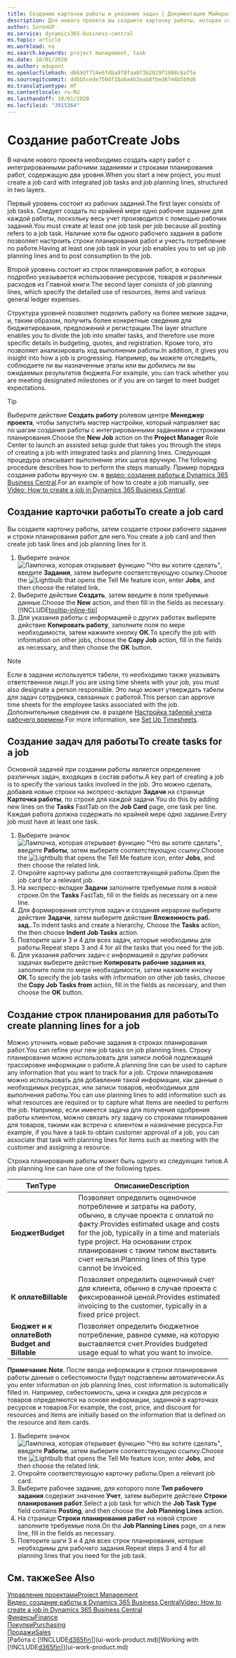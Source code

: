 ```yaml
---
title: Создание карточки работы и указание задач | Документация Майкрософт
description: Для нового проекта вы создаете карточку работы, которая содержит рабочие задания и строки планирования, помогающие управлять ходом выполнения бюджетами.
author: SorenGP
ms.service: dynamics365-business-central
ms.topic: article
ms.workload: na
ms.search.keywords: project management, task
ms.date: 10/01/2020
ms.author: edupont
ms.openlocfilehash: d669df714e6fdba9f8faa8f3b2029f1988c8af5e
ms.sourcegitcommit: ddbb5cede750df1baba4b3eab8fbed6744b5b9d6
ms.translationtype: HT
ms.contentlocale: ru-RU
ms.lasthandoff: 10/01/2020
ms.locfileid: "3915364"
---
```

# <a name="create-jobs"></a><span data-ttu-id="7620f-103">Создание работ</span><span class="sxs-lookup"><span data-stu-id="7620f-103">Create Jobs</span></span>
<span data-ttu-id="7620f-104">В начале нового проекта необходимо создать карту работ с интегрированными рабочими заданиями и строками планирования работ, содержащую два уровня.</span><span class="sxs-lookup"><span data-stu-id="7620f-104">When you start a new project, you must create a job card with integrated job tasks and job planning lines, structured in two layers.</span></span>  

<span data-ttu-id="7620f-105">Первый уровень состоит из рабочих заданий.</span><span class="sxs-lookup"><span data-stu-id="7620f-105">The first layer consists of job tasks.</span></span> <span data-ttu-id="7620f-106">Следует создать по крайней мере одно рабочее задание для каждой работы, поскольку весь учет производится с помощью рабочих заданий.</span><span class="sxs-lookup"><span data-stu-id="7620f-106">You must create at least one job task per job because all posting refers to a job task.</span></span> <span data-ttu-id="7620f-107">Наличие хотя бы одного рабочего задания в работе позволяет настроить строки планирования работ и учесть потребление по работе.</span><span class="sxs-lookup"><span data-stu-id="7620f-107">Having at least one job task in your job enables you to set up job planning lines and to post consumption to the job.</span></span>

<span data-ttu-id="7620f-108">Второй уровень состоит из строк планирования работ, в которых подробно указывается использование ресурсов, товаров и различных расходов из Главной книги.</span><span class="sxs-lookup"><span data-stu-id="7620f-108">The second layer consists of job planning lines, which specify the detailed use of resources, items and various general ledger expenses.</span></span>

<span data-ttu-id="7620f-109">Структура уровней позволяет поделить работу на более мелкие задачи, и, таким образом, получить более конкретные сведения для бюджетирования, предложений и регистрации.</span><span class="sxs-lookup"><span data-stu-id="7620f-109">The layer structure enables you to divide the job into smaller tasks, and therefore use more specific details in budgeting, quotes, and registration.</span></span> <span data-ttu-id="7620f-110">Кроме того, это позволяет анализировать ход выполнения работы.</span><span class="sxs-lookup"><span data-stu-id="7620f-110">In addition, it gives you insight into how a job is progressing.</span></span> <span data-ttu-id="7620f-111">Например, вы можете отследить, соблюдаете ли вы назначенные этапы или вы добились ли вы ожидаемых результатов бюджета.</span><span class="sxs-lookup"><span data-stu-id="7620f-111">For example, you can track whether you are meeting designated milestones or if you are on target to meet budget expectations.</span></span>

> [!TIP]
> <span data-ttu-id="7620f-112">Выберите действие **Создать работу** ролевом центре **Менеджер проекта**, чтобы запустить мастер настройки, который направляет вас по шагам создания работы с интегрированными заданиями и строками планирования.</span><span class="sxs-lookup"><span data-stu-id="7620f-112">Choose the **New Job** action on the **Project Manager** Role Center to launch an assisted setup guide that takes you through the steps of creating a job with integrated tasks and planning lines.</span></span> <span data-ttu-id="7620f-113">Следующая процедура описывает выполнение этих шагов вручную.</span><span class="sxs-lookup"><span data-stu-id="7620f-113">The following procedure describes how to perform the steps manually.</span></span> <span data-ttu-id="7620f-114">Пример порядка создания работы вручную см. в [видео: создание работы в Dynamics 365 Business Central](https://www.youtube.com/watch?v=VqaPWr7BWmw).</span><span class="sxs-lookup"><span data-stu-id="7620f-114">For an example of how to create a job manually, see [Video: How to create a job in Dynamics 365 Business Central](https://www.youtube.com/watch?v=VqaPWr7BWmw).</span></span>

## <a name="to-create-a-job-card"></a><span data-ttu-id="7620f-115">Создание карточки работы</span><span class="sxs-lookup"><span data-stu-id="7620f-115">To create a job card</span></span>
<span data-ttu-id="7620f-116">Вы создаете карточку работы, затем создаете строки рабочего задания и строки планирования работ для него.</span><span class="sxs-lookup"><span data-stu-id="7620f-116">You create a job card and then create job task lines and job planning lines for it.</span></span>

1. <span data-ttu-id="7620f-117">Выберите значок ![Лампочка, которая открывает функцию "Что вы хотите сделать"](media/ui-search/search_small.png "Что вы хотите сделать"), введите **Задания**, затем выберите соответствующую ссылку.</span><span class="sxs-lookup"><span data-stu-id="7620f-117">Choose the ![Lightbulb that opens the Tell Me feature](media/ui-search/search_small.png "Tell me what you want to do") icon, enter **Jobs**, and then choose the related link.</span></span>  
2. <span data-ttu-id="7620f-118">Выберите действие **Создать**, затем введите в поля требуемые данные.</span><span class="sxs-lookup"><span data-stu-id="7620f-118">Choose the **New** action, and then fill in the fields as necessary.</span></span> [!INCLUDE[tooltip-inline-tip](includes/tooltip-inline-tip_md.md)]
3. <span data-ttu-id="7620f-119">Для указания работы с информацией о других работах выберите действие **Копировать работу**, заполните поля по мере необходимости, затем нажмите кнопку **ОК**.</span><span class="sxs-lookup"><span data-stu-id="7620f-119">To specify the job with information on other jobs, choose the **Copy Job** action, fill in the fields as necessary, and then choose the **OK** button.</span></span>

> [!NOTE]  
>   <span data-ttu-id="7620f-120">Если в задании используется табели, то необходимо также указывать ответственное лицо.</span><span class="sxs-lookup"><span data-stu-id="7620f-120">If you are using time sheets with your job, you must also designate a person responsible.</span></span> <span data-ttu-id="7620f-121">Это лицо может утверждать табели для задач сотрудника, связанных с работой.</span><span class="sxs-lookup"><span data-stu-id="7620f-121">This person can approve time sheets for the employee tasks associated with the job.</span></span> <span data-ttu-id="7620f-122">Дополнительные сведения см. в разделе [Настройка табелей учета рабочего времени](projects-how-setup-time-sheets.md).</span><span class="sxs-lookup"><span data-stu-id="7620f-122">For more information, see [Set Up Timesheets](projects-how-setup-time-sheets.md).</span></span>

## <a name="to-create-tasks-for-a-job"></a><span data-ttu-id="7620f-123">Создание задач для работы</span><span class="sxs-lookup"><span data-stu-id="7620f-123">To create tasks for a job</span></span>
<span data-ttu-id="7620f-124">Основной задачей при создании работы является определение различных задач, входящих в состав работы.</span><span class="sxs-lookup"><span data-stu-id="7620f-124">A key part of creating a job is to specify the various tasks involved in the job.</span></span> <span data-ttu-id="7620f-125">Это можно сделать, добавив новые строки на экспресс-вкладке **Задачи** на странице **Карточка работы**, по строке для каждой задачи.</span><span class="sxs-lookup"><span data-stu-id="7620f-125">You do this by adding new lines on the **Tasks** FastTab on the **Job Card** page, one task per line.</span></span> <span data-ttu-id="7620f-126">Каждая работа должна содержать по крайней мере одно задание.</span><span class="sxs-lookup"><span data-stu-id="7620f-126">Every job must have at least one task.</span></span>

1. <span data-ttu-id="7620f-127">Выберите значок ![Лампочка, которая открывает функцию "Что вы хотите сделать"](media/ui-search/search_small.png "Что вы хотите сделать"), введите **Работы**, затем выберите соответствующую ссылку.</span><span class="sxs-lookup"><span data-stu-id="7620f-127">Choose the ![Lightbulb that opens the Tell Me feature](media/ui-search/search_small.png "Tell me what you want to do") icon, enter **Jobs**, and then choose the related link.</span></span>
2. <span data-ttu-id="7620f-128">Откройте карточку работы для соответствующей работы.</span><span class="sxs-lookup"><span data-stu-id="7620f-128">Open the job card for a relevant job.</span></span>
3. <span data-ttu-id="7620f-129">На экспресс-вкладке **Задачи** заполните требуемые поля в новой строке.</span><span class="sxs-lookup"><span data-stu-id="7620f-129">On the **Tasks** FastTab, fill in the fields as necessary on a new line.</span></span>
4. <span data-ttu-id="7620f-130">Для формирования отступов задач и создания иерархии выберите действие **Задачи**, затем выберите действие **Вложенность раб. зад.**.</span><span class="sxs-lookup"><span data-stu-id="7620f-130">To indent tasks and create a hierarchy, Choose the **Tasks** action, the then choose **Indent Job Tasks** action.</span></span>
5. <span data-ttu-id="7620f-131">Повторите шаги 3 и 4 для всех задач, которые необходимы для работы.</span><span class="sxs-lookup"><span data-stu-id="7620f-131">Repeat steps 3 and 4 for all the tasks that you need for the job.</span></span>
6. <span data-ttu-id="7620f-132">Для указания рабочих задач с информацией о других рабочих задачах выберите действие **Копировать рабочие задания из**, заполните поля по мере необходимости, затем нажмите кнопку **ОК**.</span><span class="sxs-lookup"><span data-stu-id="7620f-132">To specify the job tasks with information on other job tasks, choose the **Copy Job Tasks from** action, fill in the fields as necessary, and then choose the **OK** button.</span></span>

## <a name="to-create-planning-lines-for-a-job"></a><span data-ttu-id="7620f-133">Создание строк планирования для работы</span><span class="sxs-lookup"><span data-stu-id="7620f-133">To create planning lines for a job</span></span>
<span data-ttu-id="7620f-134">Можно уточнить новые рабочие задания в строках планирования работ.</span><span class="sxs-lookup"><span data-stu-id="7620f-134">You can refine your new job tasks on job planning lines.</span></span> <span data-ttu-id="7620f-135">Строку планирования можно использовать для записи любой подлежащей трассировке информации о работе.</span><span class="sxs-lookup"><span data-stu-id="7620f-135">A planning line can be used to capture any information that you want to track for a job.</span></span> <span data-ttu-id="7620f-136">Строки планирования можно использовать для добавления такой информации, как данные о необходимых ресурсах, или записи товаров, необходимых для выполнения работы.</span><span class="sxs-lookup"><span data-stu-id="7620f-136">You can use planning lines to add information such as what resources are required or to capture what items are needed to perform the job.</span></span> <span data-ttu-id="7620f-137">Например, если имеется задача для получения одобрения работы клиентом, можно связать эту задачу со строками планирования для товаров, такими как встреча с клиентом и назначение ресурса.</span><span class="sxs-lookup"><span data-stu-id="7620f-137">For example, if you have a task to obtain customer approval of a job, you can associate that task with planning lines for items such as meeting with the customer and assigning a resource.</span></span>  

<span data-ttu-id="7620f-138">Строка планирования работы может быть одного из следующих типов.</span><span class="sxs-lookup"><span data-stu-id="7620f-138">A job planning line can have one of the following types.</span></span>  

| <span data-ttu-id="7620f-139">Тип</span><span class="sxs-lookup"><span data-stu-id="7620f-139">Type</span></span> | <span data-ttu-id="7620f-140">Описание</span><span class="sxs-lookup"><span data-stu-id="7620f-140">Description</span></span> |
| --- | --- |
| <span data-ttu-id="7620f-141">**Бюджет**</span><span class="sxs-lookup"><span data-stu-id="7620f-141">**Budget**</span></span> |<span data-ttu-id="7620f-142">Позволяет определить оценочное потребление и затраты на работу, обычно, в случае проекта с оплатой по факту.</span><span class="sxs-lookup"><span data-stu-id="7620f-142">Provides estimated usage and costs for the job, typically in a time and materials type project.</span></span> <span data-ttu-id="7620f-143">На основании строк планирования с таким типом выставить счет нельзя.</span><span class="sxs-lookup"><span data-stu-id="7620f-143">Planning lines of this type cannot be invoiced.</span></span> |
| <span data-ttu-id="7620f-144">**К оплате**</span><span class="sxs-lookup"><span data-stu-id="7620f-144">**Billable**</span></span> |<span data-ttu-id="7620f-145">Позволяет определить оценочный счет для клиента, обычно в случае проекта с фиксированной ценой.</span><span class="sxs-lookup"><span data-stu-id="7620f-145">Provides estimated invoicing to the customer, typically in a fixed price project.</span></span> |
| <span data-ttu-id="7620f-146">**Бюджет и к оплате**</span><span class="sxs-lookup"><span data-stu-id="7620f-146">**Both Budget and Billable**</span></span> |<span data-ttu-id="7620f-147">Позволяет определить бюджетное потребление, равное сумме, на которую выставляется счет.</span><span class="sxs-lookup"><span data-stu-id="7620f-147">Provides budgeted usage equal to what you want to invoice.</span></span> |

<span data-ttu-id="7620f-148">**Примечание**.</span><span class="sxs-lookup"><span data-stu-id="7620f-148">**Note**.</span></span> <span data-ttu-id="7620f-149">После ввода информации в строки планирования работы данные о себестоимости будут подставлены автоматически.</span><span class="sxs-lookup"><span data-stu-id="7620f-149">As you enter information on job planning lines, cost information is automatically filled in.</span></span> <span data-ttu-id="7620f-150">Например, себестоимость, цена и скидка для ресурсов и товаров определяются на основе информации, заданной в карточках ресурсов и товаров.</span><span class="sxs-lookup"><span data-stu-id="7620f-150">For example, the cost, price, and discount for resources and items are initially based on the information that is defined on the resource and item cards.</span></span>

1. <span data-ttu-id="7620f-151">Выберите значок ![Лампочка, которая открывает функцию "Что вы хотите сделать"](media/ui-search/search_small.png "Что вы хотите сделать"), введите **Работы**, затем выберите соответствующую ссылку.</span><span class="sxs-lookup"><span data-stu-id="7620f-151">Choose the ![Lightbulb that opens the Tell Me feature](media/ui-search/search_small.png "Tell me what you want to do") icon, enter **Jobs**, and then choose the related link.</span></span>
2. <span data-ttu-id="7620f-152">Откройте соответствующую карточку работы.</span><span class="sxs-lookup"><span data-stu-id="7620f-152">Open a relevant job card.</span></span>
3. <span data-ttu-id="7620f-153">Выберите рабочее задание, для которого поле **Тип рабочего задания** содержит значение **Учет**, затем выберите действие **Строки планирования работ**.</span><span class="sxs-lookup"><span data-stu-id="7620f-153">Select a job task for which the **Job Task Type** field contains **Posting**, and then choose the **Job Planning Lines** action.</span></span>  
4. <span data-ttu-id="7620f-154">На странице **Строки планирования работ** на новой строке заполните требуемые поля.</span><span class="sxs-lookup"><span data-stu-id="7620f-154">On the **Job Planning Lines** page, on a new line, fill in the fields as necessary.</span></span>
5. <span data-ttu-id="7620f-155">Повторите шаги 3 и 4 для всех строк планирования, которые необходимы для рабочего задания.</span><span class="sxs-lookup"><span data-stu-id="7620f-155">Repeat steps 3 and 4 for all planning lines that you need for the job task.</span></span>

## <a name="see-also"></a><span data-ttu-id="7620f-156">См. также</span><span class="sxs-lookup"><span data-stu-id="7620f-156">See Also</span></span>

[<span data-ttu-id="7620f-157">Управление проектами</span><span class="sxs-lookup"><span data-stu-id="7620f-157">Project Management</span></span>](projects-manage-projects.md)  
[<span data-ttu-id="7620f-158">Видео: создание работы в Dynamics 365 Business Central</span><span class="sxs-lookup"><span data-stu-id="7620f-158">Video: How to create a job in Dynamics 365 Business Central</span></span>](https://www.youtube.com/watch?v=VqaPWr7BWmw)  
[<span data-ttu-id="7620f-159">Финансы</span><span class="sxs-lookup"><span data-stu-id="7620f-159">Finance</span></span>](finance.md)  
[<span data-ttu-id="7620f-160">Покупки</span><span class="sxs-lookup"><span data-stu-id="7620f-160">Purchasing</span></span>](purchasing-manage-purchasing.md)  
[<span data-ttu-id="7620f-161">Продажи</span><span class="sxs-lookup"><span data-stu-id="7620f-161">Sales</span></span>](sales-manage-sales.md)  
<span data-ttu-id="7620f-162">[Работа с [!INCLUDE[d365fin](includes/d365fin_md.md)]](ui-work-product.md)</span><span class="sxs-lookup"><span data-stu-id="7620f-162">[Working with [!INCLUDE[d365fin](includes/d365fin_md.md)]](ui-work-product.md)</span></span>  
